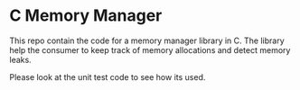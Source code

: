 # C Memory Manager

This repo contain the code for a memory manager library in C.
The library help the consumer to keep track of memory allocations and detect memory leaks.

Please look at the unit test code to see how its used.